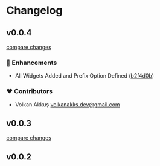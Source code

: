 # Changelog


## v0.0.4

[compare changes](https://github.com/volkanakkus/nuxt-trading/compare/v0.0.3...v0.0.4)

### 🚀 Enhancements

- All Widgets Added and Prefix Option Defined ([b2f4d0b](https://github.com/volkanakkus/nuxt-trading/commit/b2f4d0b))

### ❤️ Contributors

- Volkan Akkuş <volkanakks.dev@gmail.com>

## v0.0.3

[compare changes](https://github.com/volkanakkus/nuxt-trading/compare/v0.0.2...v0.0.3)

## v0.0.2

